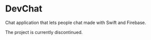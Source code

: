 # DevChat
Chat application that lets people chat made with Swift and Firebase.

The project is currently discontinued. 
